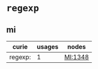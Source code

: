 # `regexp`

## mi

| curie   |   usages | nodes                                     |
|---------|----------|-------------------------------------------|
| regexp: |        1 | [MI:1348](https://bioregistry.io/MI:1348) |


